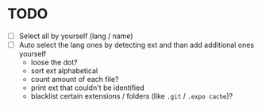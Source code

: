 # TODO

- [ ] Select all by yourself (lang / name)
- [ ] Auto select the lang ones by detecting ext and than add additional ones yourself
  - loose the dot?
  - sort ext alphabetical
  - count amount of each file?
  - print ext that couldn't be identified
  - blacklist certain extensions / folders (like `.git` / `.expo cache`)?
